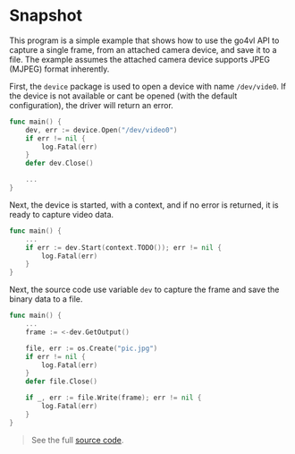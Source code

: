 # Snapshot

This program is a simple example that shows how to use the go4vl API to capture a single frame, from an attached camera device, and save it to a file. The example assumes the attached camera device supports JPEG (MJPEG) format inherently.

First, the `device` package is used to open a device with name `/dev/vide0`. If the device is not available or cant be opened (with the default configuration), the driver will return an error.

```go
func main() {
	dev, err := device.Open("/dev/video0")
	if err != nil {
		log.Fatal(err)
	}
	defer dev.Close()

    ...
}
```

Next, the device is started, with a context, and if no error is returned, it is ready to capture video data.

```go
func main() {
    ...
	if err := dev.Start(context.TODO()); err != nil {
		log.Fatal(err)
	}
}
```

Next, the source code use variable `dev` to capture the frame and save the binary data to a file.

```go
func main() {
    ...
	frame := <-dev.GetOutput()

	file, err := os.Create("pic.jpg")
	if err != nil {
		log.Fatal(err)
	}
	defer file.Close()

	if _, err := file.Write(frame); err != nil {
		log.Fatal(err)
	}
}
```

> See the full [source code](./snap.go).